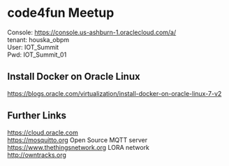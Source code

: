 # code4fun Meetup

Console: https://console.us-ashburn-1.oraclecloud.com/a/ <br>
tenant:	houska_obpm<br>
User:		IOT_Summit<br>
Pwd:		IOT_Summit_01<br>


## Install Docker on Oracle Linux 
https://blogs.oracle.com/virtualization/install-docker-on-oracle-linux-7-v2

## Further Links <br>
https://cloud.oracle.com <br> 
https://mosquitto.org  Open Source MQTT server <br> 
https://www.thethingsnetwork.org  LORA network <br> 
http://owntracks.org <br>
